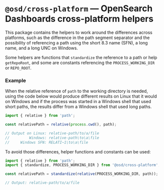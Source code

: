 # `@osd/cross-platform` — OpenSearch Dashboards cross-platform helpers

This package contains the helpers to work around the differences across platforms, such as the difference in the path segment separator and the possibility of referencing a path using the short 8.3 name (SFN), a long name, and a long UNC on Windows. 

Some helpers are functions that `standardize` the reference to a path or help `getRepoRoot`, and some are constants referencing the `PROCESS_WORKING_DIR` or `REPO_ROOT`.

### Example

When the relative reference of `path` to the working directory is needed, using the code below would produce different results on Linux that it would on Windows and if the process was started in a Windows shell that used short paths, the results differ from a Windows shell that used long paths.
```js
import { relative } from 'path';

const relativePath = relative(process.cwd(), path);

// Output on Linux: relative-path/to/a/file
//         Windows: relative-path\to\a\file
//     Windows SFN: RELATI~1\to\a\file
```

To avoid those differences, helper functions and constants can be used:
```js
import { relative } from 'path';
import { standardize, PROCESS_WORKING_DIR } from '@osd/cross-platform';

const relativePath = standardize(relative(PROCESS_WORKING_DIR, path));

// Output: relative-path/to/a/file
```